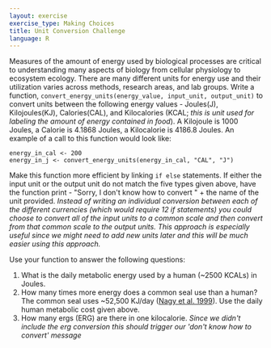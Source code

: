 ```yaml
---
layout: exercise
exercise_type: Making Choices
title: Unit Conversion Challenge
language: R
---
```


Measures of the amount of energy used by biological processes are critical to 
understanding many aspects of biology from cellular physiology to ecosystem 
ecology. There are many different units for energy use and their utilization 
varies across methods, research areas, and lab groups. Write a function, 
`convert_energy_units(energy_value, input_unit, output_unit)` to convert units 
between the following energy values - Joules(J), Kilojoules(KJ), Calories(CAL), 
and Kilocalories (KCAL; *this is unit used for labeling the amount of energy 
contained in food*). A Kilojoule is 1000 Joules, a Calorie is 4.1868 Joules, a
Kilocalorie is 4186.8 Joules. An example of a call to this function would look 
like:

```
energy_in_cal <- 200
energy_in_j <- convert_energy_units(energy_in_cal, "CAL", "J")
```

Make this function more efficient by linking `if else` statements. If either the 
input unit or the output unit do not match the five types given above, have the 
function print - "Sorry, I don't know how to convert " + the name of the unit 
provided. *Instead of writing an individual conversion between each of the 
different currencies (which would require 12 if statements) you could choose to 
convert all of the input units to a common scale and then convert from that 
common scale to the output units. This approach is especially useful since we 
might need to add new units later and this will be much easier using this 
approach.*

Use your function to answer the following questions:

1. What is the daily metabolic energy used by a human (~2500 KCALs) in Joules.
2. How many times more energy does a common seal use than a human? The common   seal uses ~52,500 KJ/day ([Nagy et al. 1999](http://www.annualreviews.org/doi/abs/10.1146/annurev.nutr.19.1.247)). Use the daily human metabolic cost given above.
3. How many ergs (ERG) are there in one kilocalorie. *Since we didn't include the erg conversion this should trigger our 'don't know how to convert' message*
